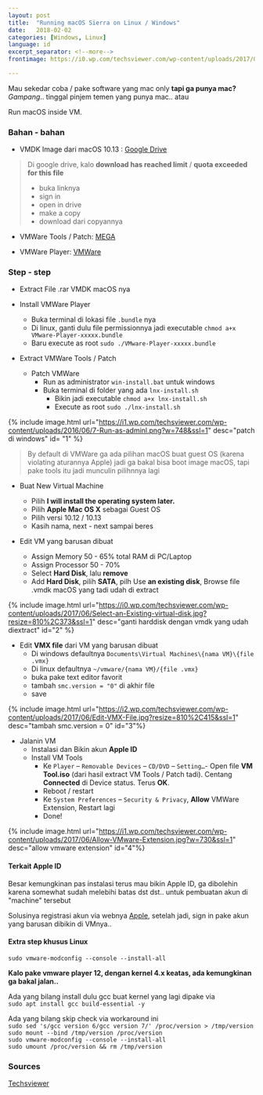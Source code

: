 ```yaml
---
layout: post
title:  "Running macOS Sierra on Linux / Windows"
date:   2018-02-02
categories: [Windows, Linux]
language: id
excerpt_separator: <!--more-->
frontimage: https://i0.wp.com/techsviewer.com/wp-content/uploads/2017/06/macOS-High-Sierra-Final-on-WMware-on-Windows-PC.jpg?resize=810%2C455&ssl=1

---
```

Mau sekedar coba / pake software yang mac only **tapi ga punya mac?** _Gampang_.. tinggal pinjem temen yang punya mac.. atau
<!--more-->

Run macOS inside VM.

### Bahan - bahan

* VMDK Image dari macOS 10.13 : [Google Drive](https://goo.gl/dPJhqw)

> Di google drive, kalo **download has reached limit** / **quota exceeded for this file**
> * buka linknya
> * sign in
> * open in drive
> * make a copy
> * download dari copyannya

* VMWare Tools / Patch: [MEGA](https://goo.gl/aSaMxC)

* VMWare Player: [VMWare](https://my.vmware.com/en/web/vmware/free#desktop_end_user_computing/vmware_workstation_player/14_0)


### Step - step

* Extract File .rar VMDK macOS nya

* Install VMWare Player
    * Buka terminal di lokasi file `.bundle` nya
    * Di linux, ganti dulu file permissionnya jadi executable `chmod a+x VMware-Player-xxxxx.bundle`
    * Baru execute as root `sudo ./VMware-Player-xxxxx.bundle`

* Extract VMWare Tools / Patch
    * Patch VMWare 
        * Run as administrator `win-install.bat` untuk windows   
        * Buka terminal di folder yang ada `lnx-install.sh`
            * Bikin jadi executable `chmod a+x lnx-install.sh`
            * Execute as root `sudo ./lnx-install.sh`

{% include image.html url="https://i1.wp.com/techsviewer.com/wp-content/uploads/2016/06/7-Run-as-adminl.png?w=748&ssl=1" desc="patch di windows" id= "1" %}

> By default di VMWare ga ada pilihan macOS buat guest OS (karena violating aturannya Apple) jadi ga bakal bisa boot image macOS, tapi pake tools itu jadi munculin pilihnnya lagi

* Buat New Virtual Machine
    * Pilih **I will install the operating system later.**
    * Pilih **Apple Mac OS X** sebagai Guest OS
    * Pilih versi 10.12 / 10.13
    * Kasih nama, next - next sampai beres

* Edit VM yang barusan dibuat
    * Assign Memory 50 - 65% total RAM di PC/Laptop
    * Assign Processor 50 - 70%
    * Select **Hard Disk**, lalu **remove**
    * Add **Hard Disk**, pilih **SATA**, pilh Use **an existing disk**, Browse file .vmdk macOS yang tadi udah di extract

{% include image.html url="https://i0.wp.com/techsviewer.com/wp-content/uploads/2017/06/Select-an-Existing-virtual-disk.jpg?resize=810%2C373&ssl=1" desc="ganti harddisk dengan vmdk yang udah diextract" id="2" %}

* Edit **VMX file** dari VM yang barusan dibuat
    * Di windows defaultnya `Documents\Virtual Machines\{nama VM}\{file .vmx}`
    * Di linux defaultnya `~/vmware/{nama VM}/{file .vmx}`
    * buka pake text editor favorit
    * tambah `smc.version = "0"` di akhir file
    * save

{% include image.html url="https://i2.wp.com/techsviewer.com/wp-content/uploads/2017/06/Edit-VMX-File.jpg?resize=810%2C415&ssl=1" desc="tambah smc.version = 0" id="3"%}

* Jalanin VM
    * Instalasi dan Bikin akun **Apple ID**
    * Install VM Tools
        * Ke `Player` – `Removable Devices` – `CD/DVD` – `Setting…`- Open file **VM Tool.iso** (dari hasil extract VM Tools / Patch tadi). Centang **Connected** di Device status. Terus **OK**.
        * Reboot / restart
        * Ke `System Preferences` – `Security & Privacy`, **Allow** VMWare Extension, Restart lagi
        * Done!

{% include image.html url="https://i1.wp.com/techsviewer.com/wp-content/uploads/2017/06/Allow-VMware-Extension.jpg?w=730&ssl=1" desc="allow vmware extension" id="4"%}

#### Terkait Apple ID

Besar kemungkinan pas instalasi terus mau bikin Apple ID, ga dibolehin karena somewhat sudah melebihi batas dst dst.. untuk pembuatan akun di "machine" tersebut

Solusinya registrasi akun via webnya [Apple](https://appleid.apple.com/account#!&page=create), setelah jadi, sign in pake akun yang barusan dibikin di VMnya..

#### Extra step khusus Linux

`sudo vmware-modconfig --console --install-all`

**Kalo pake vmware player 12, dengan kernel 4.x keatas, ada kemungkinan ga bakal jalan..**

Ada yang bilang install dulu gcc buat kernel yang lagi dipake via   
`sudo apt install gcc build-essential -y`

Ada yang bilang skip check via workaround ini   
`sudo sed 's/gcc version 6/gcc version 7/' /proc/version > /tmp/version`   
`sudo mount --bind /tmp/version /proc/version`   
`sudo vmware-modconfig --console --install-all`   
`sudo umount /proc/version && rm /tmp/version`   

### Sources

[Techsviewer](https://techsviewer.com/install-macos-high-sierra-vmware-windows/)
